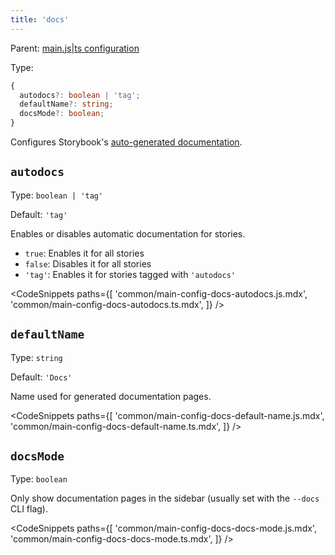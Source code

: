 ```yaml
---
title: 'docs'
---
```


Parent: [main.js|ts configuration](./main-config.md)

Type:

```ts
{
  autodocs?: boolean | 'tag';
  defaultName?: string;
  docsMode?: boolean;
}
```

Configures Storybook's [auto-generated documentation](../writing-docs/autodocs.md).

## `autodocs`

Type: `boolean | 'tag'`

Default: `'tag'`

Enables or disables automatic documentation for stories.

- `true`: Enables it for all stories
- `false`: Disables it for all stories
- `'tag'`: Enables it for stories tagged with `'autodocs'`

<CodeSnippets
paths={[
'common/main-config-docs-autodocs.js.mdx',
'common/main-config-docs-autodocs.ts.mdx',
]}
/>

## `defaultName`

Type: `string`

Default: `'Docs'`

Name used for generated documentation pages.

<CodeSnippets
paths={[
'common/main-config-docs-default-name.js.mdx',
'common/main-config-docs-default-name.ts.mdx',
]}
/>

## `docsMode`

Type: `boolean`

Only show documentation pages in the sidebar (usually set with the `--docs` CLI flag).

<CodeSnippets
paths={[
'common/main-config-docs-docs-mode.js.mdx',
'common/main-config-docs-docs-mode.ts.mdx',
]}
/>
